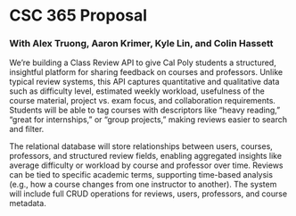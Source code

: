 # CSC 365 Proposal
### With Alex Truong, Aaron Krimer, Kyle Lin, and Colin Hassett
We’re building a Class Review API to give Cal Poly students a structured, insightful platform for sharing feedback on courses and professors. Unlike typical review systems, this API captures quantitative and qualitative data such as difficulty level, estimated weekly workload, usefulness of the course material, project vs. exam focus, and collaboration requirements. Students will be able to tag courses with descriptors like “heavy reading,” “great for internships,” or “group projects,” making reviews easier to search and filter.

The relational database will store relationships between users, courses, professors, and structured review fields, enabling aggregated insights like average difficulty or workload by course and professor over time. Reviews can be tied to specific academic terms, supporting time-based analysis (e.g., how a course changes from one instructor to another). The system will include full CRUD operations for reviews, users, professors, and course metadata.
